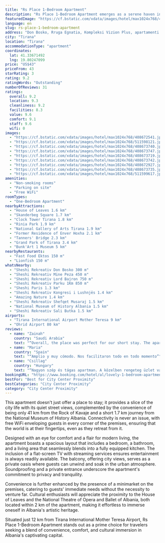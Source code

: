 ```yaml
---
title: "Rs Place 1-Bedroom Apartment"
description: "Rs Place 1-Bedroom Apartment emerges as a serene haven in the vibrant heart of Tirana, strategically positioned to offer both tranquility and easy access to the city's most sought-after attractions."
featuredImage: "https://cf.bstatic.com/xdata/images/hotel/max1024x768/408672541.jpg?k=e1d3134e3ae82168fd13722f293cfd2cc4735bab87f324d51cb2ac7ce5ed445a&o=&hp=1"
language: en
slug: rs-place-1-bedroom-apartment
address: "Don Bosko, Rruga Egnatia, Kompleksi Vizion Plus, apartamenti 9, kulla 6, 1001 Tirana, Albania"
city: "Tirana"
location: "Tirana"
accommodationType: "apartment"
coordinates:
  lat: 41.33671492
  lng: 19.80247099
price: "US$43"
priceFrom: 43
starRating: 3
rating: 9.2
ratingWords: "Outstanding"
numberOfReviews: 31
ratings:
  overall: 9.2
  location: 9.3
  cleanliness: 9.2
  facilities: 8.3
  value: 9.6
  comfort: 9.1
  staff: 9.6
  wifi: 0
images:
  - "https://cf.bstatic.com/xdata/images/hotel/max1024x768/408672541.jpg?k=e1d3134e3ae82168fd13722f293cfd2cc4735bab87f324d51cb2ac7ce5ed445a&o=&hp=1"
  - "https://cf.bstatic.com/xdata/images/hotel/max1024x768/511598121.jpg?k=29abc08929888c4b58d0f1e676df02ac9ef5c72c7f9866260c9b540da566b9ff&o=&hp=1"
  - "https://cf.bstatic.com/xdata/images/hotel/max1024x768/408673740.jpg?k=5593f488d09c25366c0d11649efb3c11f85490ebbf4bf940b32c1c8e6614c226&o=&hp=1"
  - "https://cf.bstatic.com/xdata/images/hotel/max1024x768/408673747.jpg?k=a52c8c06d58ba24a3aba4c06a79e7f1ff3c1497bee8c226506e361f333c66ae8&o=&hp=1"
  - "https://cf.bstatic.com/xdata/images/hotel/max1024x768/408673719.jpg?k=e3ad2ddad2364018b5562d56a35a3700cb9e8392a9fd3ab482c8dcbbacc835d6&o=&hp=1"
  - "https://cf.bstatic.com/xdata/images/hotel/max1024x768/408673742.jpg?k=2999c62cc98c5896965df4e6d79916e46263a70f8632178cff54c41444c65fd6&o=&hp=1"
  - "https://cf.bstatic.com/xdata/images/hotel/max1024x768/408672927.jpg?k=e251059e5cd7a4eb826fe6fbc1e41981695d6340b8cbf8fb139af83ce19d5195&o=&hp=1"
  - "https://cf.bstatic.com/xdata/images/hotel/max1024x768/408673735.jpg?k=fc56020fc56e6fb034ba4c82b3b74f877aba199a64a00ca11a46b5da1937acca&o=&hp=1"
  - "https://cf.bstatic.com/xdata/images/hotel/max1024x768/511599617.jpg?k=a62099fec6de68f3dcb02271c82d2739dc538b6f64d7456f5289c89080854a20&o=&hp=1"
amenities:
  - "Non-smoking rooms"
  - "Parking on site"
  - "Free WiFi"
roomTypes:
  - "One-Bedroom Apartment"
nearbyAttractions:
  - "House of Leaves 1.6 km"
  - "Skanderbeg Square 1.7 km"
  - "Clock Tower Tirana 1.8 km"
  - "Rinia Park 1.9 km"
  - "National Gallery of Arts Tirana 1.9 km"
  - "Former Residence of Enver Hoxha 2.1 km"
  - "Tanners' Bridge 2.3 km"
  - "Grand Park of Tirana 3.4 km"
  - "Bunk'Art 1 Museum 5 km"
nearbyRestaurants:
  - "Fast Food Ektos 150 m"
  - "Lionfish 150 m"
whatsNearby:
  - "Sheshi Rekreativ Don Bosko 300 m"
  - "Sheshi Rekreativ Mine Peza 450 m"
  - "Sheshi Rekreativ Lord Bajron 750 m"
  - "Sheshi Rekreativ Parku 1Km 850 m"
  - "Sheshi Paris 1.3 km"
  - "Sheshi Rekreativ Kongresi i Lushnjës 1.4 km"
  - "Amazing Nature 1.4 km"
  - "Sheshi Rekreativ Shefqet Musaraj 1.5 km"
  - "National Museum of History Albania 1.5 km"
  - "Sheshi Rekreativ Sali Butka 1.5 km"
airports:
  - "Tirana International Airport Mother Teresa 9 km"
  - "Ohrid Airport 80 km"
reviews:
  - name: "Zainah"
    country: "Saudi Arabia"
    text: "“Overall, the place was perfect for our short stay. The apartment is spacious and suitable for a group of 4 or more. The contents of the apartment are exactly as described in the description of the apartment. The neighborhood, many various...”"
  - name: "Maria"
    country: "Spain"
    text: "“Amplio y muy cómodo. Nos facilitaron todo en todo momento”"
  - name: "Csillag"
    country: "Hungary"
    text: "“Nagyon szép és tágas apartman. A közelben rengeteg üzlet van. A mélygarázs nagyon hasznos volt.”"
bookingURL: "https://www.booking.com/hotel/al/lovely-1-bedroom-apartment-with-free-parking-tirana.en-gb.html?aid=8035640"
bestFor: "Best for City Center Proximity"
bestCategories: "City Center Proximity"
category: "City Center Proximity"
---
```


This apartment doesn't just offer a place to stay; it provides a slice of the city life with its quiet street views, complemented by the convenience of being only 41 km from the Rock of Kavaje and a short 1.7 km journey from the National Museum of History Albania. Connectivity is never an issue, with free WiFi enveloping guests in every corner of the premises, ensuring that the world is at their fingertips, even as they retreat from it.

Designed with an eye for comfort and a flair for modern living, the apartment boasts a spacious layout that includes a bedroom, a bathroom, and a living area that seamlessly blends into a fully equipped kitchen. The inclusion of a flat-screen TV with streaming services ensures entertainment is always readily available. The balcony, offering city views, serves as a private oasis where guests can unwind and soak in the urban atmosphere. Soundproofing and a private entrance underscore the apartment's commitment to privacy and tranquility.

Convenience is further enhanced by the presence of a minimarket on the premises, catering to guests' immediate needs without the necessity to venture far. Cultural enthusiasts will appreciate the proximity to the House of Leaves and the National Theatre of Opera and Ballet of Albania, both located within 2 km of the apartment, making it effortless to immerse oneself in Albania's artistic heritage.

Situated just 12 km from Tirana International Mother Teresa Airport, Rs Place 1-Bedroom Apartment stands out as a prime choice for travelers seeking a blend of convenience, comfort, and cultural immersion in Albania's captivating capital.